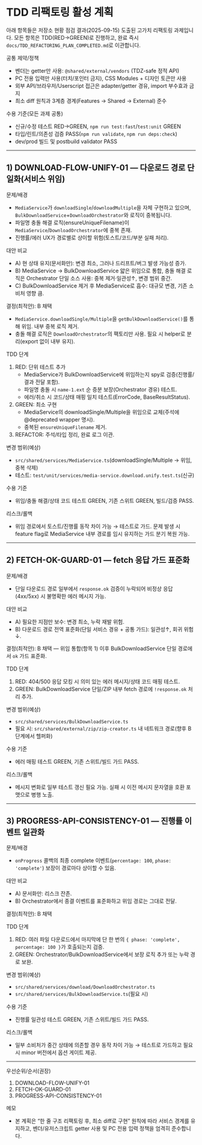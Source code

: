 # TDD 리팩토링 활성 계획

아래 항목들은 저장소 현황 점검 결과(2025-09-15) 도출된 고가치 리팩토링
과제입니다. 모든 항목은 TDD(RED→GREEN)로 진행하고, 완료 즉시
`docs/TDD_REFACTORING_PLAN_COMPLETED.md`로 이관합니다.

공통 제약/정책

- 벤더는 getter만 사용: `@shared/external/vendors` (TDZ-safe 정적 API)
- PC 전용 입력만 사용(터치/포인터 금지), CSS Modules + 디자인 토큰만 사용
- 외부 API/브라우저/Userscript 접근은 adapter/getter 경유, import 부수효과 금지
- 최소 diff 원칙과 3계층 경계(Features → Shared → External) 준수

수용 기준(모든 과제 공통)

- 신규/수정 테스트 RED→GREEN, `npm run test:fast`/`test:unit` GREEN
- 타입/린트/의존성 검증 PASS(`npm run validate`, `npm run deps:check`)
- dev/prod 빌드 및 postbuild validator PASS

---

## 1) DOWNLOAD-FLOW-UNIFY-01 — 다운로드 경로 단일화(서비스 위임)

문제/배경

- `MediaService`가 `downloadSingle`/`downloadMultiple`을 자체 구현하고 있으며,
  `BulkDownloadService`+`DownloadOrchestrator`와 로직이 중복됩니다.
- 파일명 충돌 해결 로직(ensureUniqueFilename)이
  `MediaService`/`DownloadOrchestrator`에 중복 존재.
- 진행률/에러 UX가 경로별로 상이할 위험(토스트/코드/부분 실패 처리).

대안 비교

- A) 현 상태 유지(문서화만): 변경 최소, 그러나 드리프트/버그 발생 가능성 증가.
- B) MediaService → BulkDownloadService 얇은 위임으로 통합, 충돌 해결 로직은
  Orchestrator 단일 소스 사용: 중복 제거·일관성↑, 변경 범위 중간.
- C) BulkDownloadService 제거 후 MediaService로 흡수: 대규모 변경, 기존 소비처
  영향 큼.

결정(최적안): B 채택

- `MediaService.downloadSingle/Multiple`을 `getBulkDownloadService()`를 통해
  위임. 내부 중복 로직 제거.
- 충돌 해결 로직은 `DownloadOrchestrator`의 팩토리만 사용. 필요 시 helper로
  분리(export 없이 내부 유지).

TDD 단계

1. RED: 단위 테스트 추가
   - MediaService가 BulkDownloadService에 위임하는지 spy로 검증(진행률/결과 전달
     포함).
   - 파일명 충돌 시 `name-1.ext` 순 증분 보장(Orchestrator 경유) 테스트.
   - 에러/취소 시 코드/상태 매핑 일치 테스트(ErrorCode, BaseResultStatus).
2. GREEN: 최소 구현
   - MediaService의 downloadSingle/Multiple을 위임으로 교체(주석에 @deprecated
     wrapper 명시).
   - 중복된 `ensureUniqueFilename` 제거.
3. REFACTOR: 주석/타입 정리, 완료 로그 이관.

변경 범위(예상)

- `src/shared/services/MediaService.ts`(downloadSingle/Multiple → 위임, 중복
  삭제)
- 테스트: `test/unit/services/media-service.download.unify.test.ts`(신규)

수용 기준

- 위임/충돌 해결/상태 코드 테스트 GREEN, 기존 스위트 GREEN, 빌드/검증 PASS.

리스크/롤백

- 위임 경로에서 토스트/진행률 동작 차이 가능 → 테스트로 가드. 문제 발생 시
  feature flag로 MediaService 내부 경로를 임시 유지하는 가드 분기 복원 가능.

---

## 2) FETCH-OK-GUARD-01 — fetch 응답 가드 표준화

문제/배경

- 단일 다운로드 경로 일부에서 `response.ok` 검증이 누락되어 비정상 응답(4xx/5xx)
  시 불명확한 에러 메시지 가능.

대안 비교

- A) 필요한 지점만 보수: 변경 최소, 누락 재발 위험.
- B) 다운로드 경로 전역 표준화(단일 서비스 경유 + 공통 가드): 일관성↑, 회귀
  위험↓.

결정(최적안): B 채택 — 위임 통합(항목 1) 이후 BulkDownloadService 단일 경로에서
`ok` 가드 표준화.

TDD 단계

1. RED: 404/500 응답 모킹 시 의미 있는 에러 메시지/상태 코드 매핑 테스트.
2. GREEN: BulkDownloadService 단일/ZIP 내부 fetch 경로에 `!response.ok` 처리
   추가.

변경 범위(예상)

- `src/shared/services/BulkDownloadService.ts`
- 필요 시: `src/shared/external/zip/zip-creator.ts` 내 네트워크 경로(향후 B
  단계에서 헬퍼화)

수용 기준

- 에러 매핑 테스트 GREEN, 기존 스위트/빌드 가드 PASS.

리스크/롤백

- 메시지 변화로 일부 테스트 갱신 필요 가능. 실패 시 이전 메시지 문자열을 호환
  포맷으로 병행 노출.

---

## 3) PROGRESS-API-CONSISTENCY-01 — 진행률 이벤트 일관화

문제/배경

- `onProgress` 콜백의 최종 complete 이벤트(`percentage: 100`,
  `phase: 'complete'`) 보장이 경로마다 상이할 수 있음.

대안 비교

- A) 문서화만: 리스크 잔존.
- B) Orchestrator에서 종결 이벤트를 표준화하고 위임 경로는 그대로 전달.

결정(최적안): B 채택

TDD 단계

1. RED: 여러 파일 다운로드에서 마지막에 단 한 번의
   `{ phase: 'complete', percentage: 100 }`가 호출되는지 검증.
2. GREEN: Orchestrator/BulkDownloadService에서 보장 로직 추가 또는 누락 경로
   보완.

변경 범위(예상)

- `src/shared/services/download/DownloadOrchestrator.ts`
- `src/shared/services/BulkDownloadService.ts`(필요 시)

수용 기준

- 진행률 일관성 테스트 GREEN, 기존 스위트/빌드 가드 PASS.

리스크/롤백

- 일부 소비처가 중간 상태에 의존할 경우 동작 차이 가능 → 테스트로 가드하고 필요
  시 minor 버전에서 옵션 게이트 제공.

---

우선순위/순서(권장)

1. DOWNLOAD-FLOW-UNIFY-01
2. FETCH-OK-GUARD-01
3. PROGRESS-API-CONSISTENCY-01

메모

- 본 계획은 “한 줄 구조 리팩토링 후, 최소 diff로 구현” 원칙에 따라 서비스 경계를
  유지하고, 벤더/유저스크립트 getter 사용 및 PC 전용 입력 정책을 엄격히
  준수합니다.
